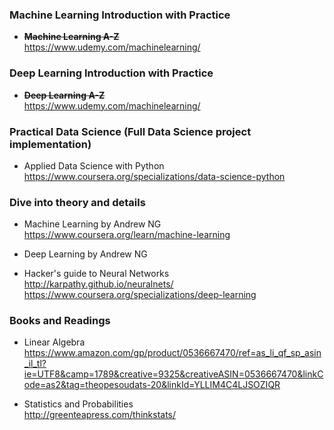 ### Machine Learning Introduction with Practice
- <s><b>Machine Learning A-Z</b></s><br>
https://www.udemy.com/machinelearning/


### Deep Learning Introduction with Practice
- <s><b>Deep Learning A-Z</b></s><br>
https://www.udemy.com/machinelearning/


### Practical Data Science (Full Data Science project implementation)
- Applied Data Science with Python<br>
https://www.coursera.org/specializations/data-science-python


### Dive into theory and details
- Machine Learning by Andrew NG<br>
https://www.coursera.org/learn/machine-learning

- Deep Learning by Andrew NG<br>
- Hacker's guide to Neural Networks<br>
http://karpathy.github.io/neuralnets/
https://www.coursera.org/specializations/deep-learning

### Books and Readings<br>
- Linear Algebra<br>
https://www.amazon.com/gp/product/0536667470/ref=as_li_qf_sp_asin_il_tl?ie=UTF8&camp=1789&creative=9325&creativeASIN=0536667470&linkCode=as2&tag=theopesoudats-20&linkId=YLLIM4C4LJSOZIQR

- Statistics and Probabilities<br>
http://greenteapress.com/thinkstats/
